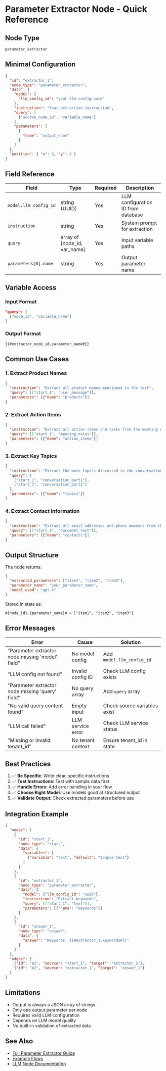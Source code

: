 # Parameter Extractor Node - Quick Reference

## Node Type
```
parameter_extractor
```

## Minimal Configuration

```json
{
  "id": "extractor_1",
  "node_type": "parameter_extractor",
  "data": {
    "model": {
      "llm_config_id": "your-llm-config-uuid"
    },
    "instruction": "Your extraction instruction",
    "query": [
      ["source_node_id", "variable_name"]
    ],
    "parameters": [
      {
        "name": "output_name"
      }
    ]
  },
  "position": { "x": 0, "y": 0 }
}
```

## Field Reference

| Field | Type | Required | Description |
|-------|------|----------|-------------|
| `model.llm_config_id` | string (UUID) | Yes | LLM configuration ID from database |
| `instruction` | string | Yes | System prompt for extraction |
| `query` | array of [node_id, var_name] | Yes | Input variable paths |
| `parameters[0].name` | string | Yes | Output parameter name |

## Variable Access

### Input Format
```json
"query": [
  ["node_id", "variable_name"]
]
```

### Output Format
```
{{#extractor_node_id.parameter_name#}}
```

## Common Use Cases

### 1. Extract Product Names
```json
{
  "instruction": "Extract all product names mentioned in the text",
  "query": [["start_1", "user_message"]],
  "parameters": [{"name": "products"}]
}
```

### 2. Extract Action Items
```json
{
  "instruction": "Extract all action items and tasks from the meeting notes",
  "query": [["start_1", "meeting_notes"]],
  "parameters": [{"name": "action_items"}]
}
```

### 3. Extract Key Topics
```json
{
  "instruction": "Extract the main topics discussed in the conversation",
  "query": [
    ["start_1", "conversation_part1"],
    ["start_1", "conversation_part2"]
  ],
  "parameters": [{"name": "topics"}]
}
```

### 4. Extract Contact Information
```json
{
  "instruction": "Extract all email addresses and phone numbers from the text",
  "query": [["start_1", "document_text"]],
  "parameters": [{"name": "contacts"}]
}
```

## Output Structure

The node returns:
```json
{
  "extracted_parameters": ["item1", "item2", "item3"],
  "parameter_name": "your_parameter_name",
  "model_used": "gpt-4"
}
```

Stored in state as:
```
#{node_id}.{parameter_name}# = ["item1", "item2", "item3"]
```

## Error Messages

| Error | Cause | Solution |
|-------|-------|----------|
| "Parameter extractor node missing 'model' field" | No model config | Add `model.llm_config_id` |
| "LLM config not found" | Invalid config ID | Check LLM config exists |
| "Parameter extractor node missing 'query' field" | No query array | Add `query` array |
| "No valid query content found" | Empty input | Check source variables exist |
| "LLM call failed" | LLM service error | Check LLM service status |
| "Missing or invalid tenant_id" | No tenant context | Ensure tenant_id in state |

## Best Practices

1. ✅ **Be Specific**: Write clear, specific instructions
2. ✅ **Test Instructions**: Test with sample data first
3. ✅ **Handle Errors**: Add error handling in your flow
4. ✅ **Choose Right Model**: Use models good at structured output
5. ✅ **Validate Output**: Check extracted parameters before use

## Integration Example

```json
{
  "nodes": [
    {
      "id": "start_1",
      "node_type": "start",
      "data": {
        "variables": [
          {"variable": "text", "default": "Sample text"}
        ]
      }
    },
    {
      "id": "extractor_1",
      "node_type": "parameter_extractor",
      "data": {
        "model": {"llm_config_id": "uuid"},
        "instruction": "Extract keywords",
        "query": [["start_1", "text"]],
        "parameters": [{"name": "keywords"}]
      }
    },
    {
      "id": "answer_1",
      "node_type": "answer",
      "data": {
        "answer": "Keywords: {{#extractor_1.keywords#}}"
      }
    }
  ],
  "edges": [
    {"id": "e1", "source": "start_1", "target": "extractor_1"},
    {"id": "e2", "source": "extractor_1", "target": "answer_1"}
  ]
}
```

## Limitations

- Output is always a JSON array of strings
- Only one output parameter per node
- Requires valid LLM configuration
- Depends on LLM model quality
- No built-in validation of extracted data

## See Also

- [Full Parameter Extractor Guide](parameter_extractor_node_guide.md)
- [Example Flows](examples/)
- [LLM Node Documentation](llm_node_guide.md)
